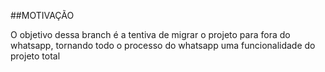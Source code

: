 ##MOTIVAÇÃO

O objetivo dessa branch é a tentiva de migrar o projeto para fora do whatsapp,
tornando todo o processo do whatsapp uma funcionalidade do projeto total